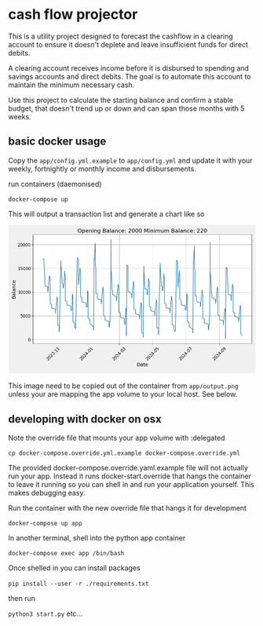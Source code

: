 # cash flow projector

This is a utility project designed to forecast the cashflow in a clearing account to ensure it doesn't deplete and leave insufficient funds for direct debits.

A clearing account receives income before it is disbursed to spending and savings accounts and direct debits. The goal is to automate this account to maintain the minimum necessary cash.

Use this project to calculate the starting balance and confirm a stable budget, that doesn't trend up or down and can span those months with 5 weeks. 

## basic docker usage
Copy the `app/config.yml.example` to `app/config.yml` and update it with your weekly, fortnightly or monthly income and disbursements. 

run containers (daemonised)
```
docker-compose up
```

This will output a transaction list and generate a chart like so

![Output Example](app/output.example.png)

This image need to be copied out of the container from `app/output.png` unless your are mapping the app volume to your local host.  See below.

## developing with docker on osx

Note the override file that mounts your app volume with :delegated
```
cp docker-compose.override.yml.example docker-compose.override.yml
```

The provided docker-compose.override.yaml.example file will not actually run your app.  Instead it runs docker-start.override that hangs the container to leave it running so you can shell in and run your application yourself.  This makes debugging easy.  

Run the container with the new override file that hangs it for development
```
docker-compose up app
```

In another terminal, shell into the python app container

```
docker-compose exec app /bin/bash
```

Once shelled in you can install packages 

`pip install --user -r ./requirements.txt`

then run 

 `python3 start.py` etc...

